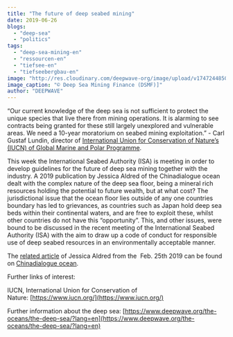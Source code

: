 ```yaml
---
title: "The future of deep seabed mining"
date: 2019-06-26
blogs: 
  - "deep-sea"
  - "politics"
tags: 
  - "deep-sea-mining-en"
  - "ressourcen-en"
  - "tiefsee-en"
  - "tiefseebergbau-en"
image: "http://res.cloudinary.com/deepwave-org/image/upload/v1747244850/deepwave.org/vent-grab-e1550834119960-1440x947-1.jpg"
image_caption: "© Deep Sea Mining Finance (DSMF)]"
author: "DEEPWAVE"
---
```


“Our current knowledge of the deep sea is not sufficient to protect the unique species that live there from mining operations. It is alarming to see contracts being granted for these still largely unexplored and vulnerable areas. We need a 10-year moratorium on seabed mining exploitation.” - Carl Gustaf Lundin, director of [International Union for Conservation of Nature’s (IUCN) of Global Marine and Polar Programme](https://www.iucn.org/theme/marine-and-polar).

This week the International Seabed Authority (ISA) is meeting in order to develop guidelines for the future of deep sea mining together with the industry. A 2019 publication by Jessica Aldred of the Chinadialogue ocean dealt with the complex nature of the deep sea floor, being a mineral rich resources holding the potential to future wealth, but at what cost? The jurisdictional issue that the ocean floor lies outside of any one countries boundary has led to grievances, as countries such as Japan hold deep sea beds within their continental waters, and are free to exploit these, whilst other countries do not have this “opportunity”. This, and other issues, were bound to be discussed in the recent meeting of the International Seabed Authority (ISA) with the aim to draw up a code of conduct for responsible use of deep seabed resources in an environmentally acceptable manner.

The [related article](https://chinadialogueocean.net/6682-the-future-of-deep-seabed-mining-will-be-decided-this-year/) of Jessica Aldred from the  Feb. 25th 2019 can be found on [Chinadialogue ocean](https://chinadialogueocean.net/).

Further links of interest:

IUCN, International Union for Conservation of Nature: [https://www.iucn.org/](https://www.iucn.org/)

Further information about the deep sea: [https://www.deepwave.org/the-oceans/the-deep-sea/?lang=en](https://www.deepwave.org/the-oceans/the-deep-sea/?lang=en)
